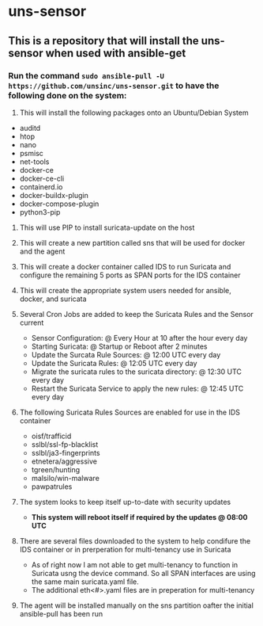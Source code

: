 # uns-sensor
 
## This is a repository that will install the uns-sensor when used with ansible-get

### Run the command ```sudo ansible-pull -U https://github.com/unsinc/uns-sensor.git``` to have the following done on the system:

1.  This will install the following packages onto an Ubuntu/Debian System
  - auditd
  - htop
  - nano
  - psmisc
  - net-tools
  - docker-ce
  - docker-ce-cli
  - containerd.io
  - docker-buildx-plugin
  - docker-compose-plugin
  - python3-pip

1.  This will use PIP to install suricata-update on the host
1.  This will create a new partition called sns that will be used for docker and the agent
1.  This will create a docker container called IDS to run Suricata and configure the remaining 5 ports as SPAN ports for the IDS container
1.  This will create the appropriate system users needed for ansible, docker, and suricata
1.  Several Cron Jobs are added to keep the Suricata Rules and the Sensor current
	-  Sensor Configuration: @ Every Hour at 10 after the hour every day
	-  Starting Suricata: @ Startup or Reboot after 2 minutes
	-  Update the Surcata Rule Sources: @ 12:00 UTC every day   
	-  Update the Suricata Rules: @ 12:05 UTC every day
	-  Migrate the suricata rules to the suricata directory: @ 12:30 UTC every day
	-  Restart the Suricata Service to apply the new rules: @ 12:45 UTC every day

1.  The following Suricata Rules Sources are enabled for use in the IDS container
	- oisf/trafficid
    - sslbl/ssl-fp-blacklist
    - sslbl/ja3-fingerprints
    - etnetera/aggressive
    - tgreen/hunting
    - malsilo/win-malware
	- pawpatrules    

1.  The system looks to keep itself up-to-date with security updates
	-  **This system will reboot itself if required by the updates @ 08:00 UTC**
1.  There are several files downloaded to the system to help condifure the IDS container or in prerperation for multi-tenancy use in Suricata
	- As of right now I am not able to get multi-tenancy to function in Suricata usng the device command.  So all SPAN interfaces are using the same main suricata.yaml file. 
	- The additional eth<#>.yaml files are in preperation for multi-tenancy
1.  The agent will be installed manually on the sns partition oafter the initial ansible-pull has been run
